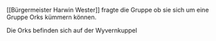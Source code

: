 [[Bürgermeister Harwin Wester]] fragte die Gruppe ob sie sich um eine Gruppe Orks kümmern können.

Die Orks befinden sich auf der Wyvernkuppel